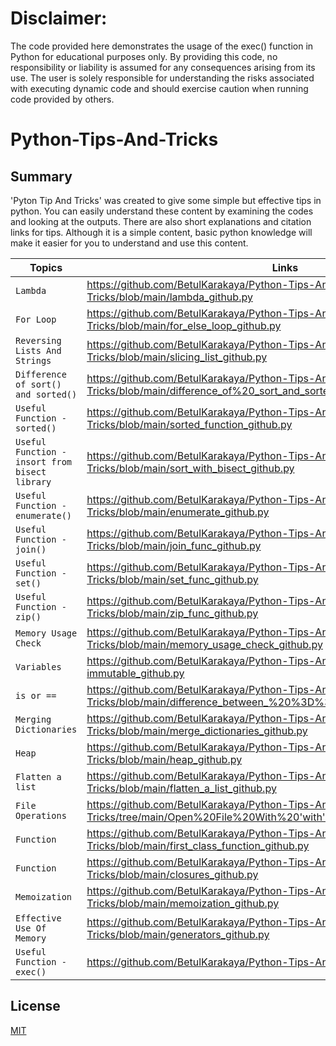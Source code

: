 # Disclaimer:

The code provided here demonstrates the usage of the exec() function in Python for educational purposes only. By providing this code, no responsibility or liability is assumed for any consequences arising from its use. The user is solely responsible for understanding the risks associated with executing dynamic code and should exercise caution when running code provided by others.

# Python-Tips-And-Tricks

## Summary
'Pyton Tip And Tricks' was created to give some simple but effective tips in python. You can easily understand these content by examining the codes and looking at the outputs. There are also short explanations and citation links for tips. Although it is a simple content, basic python knowledge will make it easier for you to understand and use this content.

| Topics     | Links     | Level
| ------------- | ------------- | --------    |
| `Lambda`         |https://github.com/BetulKarakaya/Python-Tips-And-Tricks/blob/main/lambda_github.py | `All Levels`   |
| `For Loop`         | https://github.com/BetulKarakaya/Python-Tips-And-Tricks/blob/main/for_else_loop_github.py | `Beginner`   |
| `Reversing Lists And Strings`         | https://github.com/BetulKarakaya/Python-Tips-And-Tricks/blob/main/slicing_list_github.py  | `Beginner`   |
| `Difference of sort() and sorted()`         | https://github.com/BetulKarakaya/Python-Tips-And-Tricks/blob/main/difference_of%20_sort_and_sorted_github.py | `Beginner`   |
|`Useful Function - sorted() `         | https://github.com/BetulKarakaya/Python-Tips-And-Tricks/blob/main/sorted_function_github.py | `Beginner`  |
|`Useful Function - insort from bisect library `         | https://github.com/BetulKarakaya/Python-Tips-And-Tricks/blob/main/sort_with_bisect_github.py | `Beginner`  |
|`Useful Function - enumerate() `         | https://github.com/BetulKarakaya/Python-Tips-And-Tricks/blob/main/enumerate_github.py | `Beginner`  |
|`Useful Function - join() `         | https://github.com/BetulKarakaya/Python-Tips-And-Tricks/blob/main/join_func_github.py | `Beginner`  |
|`Useful Function - set() `         | https://github.com/BetulKarakaya/Python-Tips-And-Tricks/blob/main/set_func_github.py | `Beginner`  |
|`Useful Function - zip()  `         |https://github.com/BetulKarakaya/Python-Tips-And-Tricks/blob/main/zip_func_github.py| `Beginner`  |
|`Memory Usage Check`         |https://github.com/BetulKarakaya/Python-Tips-And-Tricks/blob/main/memory_usage_check_github.py | `Intermediate`  |
| `Variables`         | https://github.com/BetulKarakaya/Python-Tips-And-Tricks/blob/main/mutable-immutable_github.py | `Intermediate`   |
|`is or ==  `         | https://github.com/BetulKarakaya/Python-Tips-And-Tricks/blob/main/difference_between_%20%3D%3D_and%20_is_github.py | `Intermediate`  |
|`Merging Dictionaries  `         | https://github.com/BetulKarakaya/Python-Tips-And-Tricks/blob/main/merge_dictionaries_github.py | `Intermediate`  |
|`Heap`         | https://github.com/BetulKarakaya/Python-Tips-And-Tricks/blob/main/heap_github.py | `Intermediate`   |
|`Flatten a list  `         | https://github.com/BetulKarakaya/Python-Tips-And-Tricks/blob/main/flatten_a_list_github.py | `Intermediate`  |
|`File Operations  `         | https://github.com/BetulKarakaya/Python-Tips-And-Tricks/tree/main/Open%20File%20With%20'with'%20And%20'strip()'%20Method | `Intermediate`  |
| `Function`        | https://github.com/BetulKarakaya/Python-Tips-And-Tricks/blob/main/first_class_function_github.py        | `Advanced`   |
| `Function`         | https://github.com/BetulKarakaya/Python-Tips-And-Tricks/blob/main/closures_github.py | `Advanced`   |
| `Memoization`         | https://github.com/BetulKarakaya/Python-Tips-And-Tricks/blob/main/memoization_github.py | `Advanced`   |
| `Effective Use Of Memory`         | https://github.com/BetulKarakaya/Python-Tips-And-Tricks/blob/main/generators_github.py | `Advanced`   |
|`Useful Function - exec()  `         | https://github.com/BetulKarakaya/Python-Tips-And-Tricks/blob/main/exec.py | `Advanced`  |






## License
[MIT](https://choosealicense.com/licenses/mit/)
